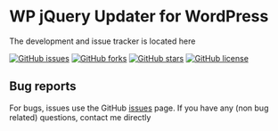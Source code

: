 # WP jQuery Updater for WordPress #
The development and issue tracker is located here

[![GitHub issues](https://img.shields.io/github/issues/ramoonus/jquery-updater.svg)](https://github.com/Remzi1993/wp-jquery-updater/issues)
[![GitHub forks](https://img.shields.io/github/forks/ramoonus/jquery-updater.svg)](https://github.com/Remzi1993/wp-jquery-updater/network)
[![GitHub stars](https://img.shields.io/github/stars/ramoonus/jquery-updater.svg)](https://github.com/Remzi1993/wp-jquery-updater/stargazers)
[![GitHub license](https://img.shields.io/badge/license-GPLv3-blue.svg)](https://github.com/Remzi1993/wp-jquery-updater/master/LICENSE)

## Bug reports ##
For bugs, issues use the GitHub [issues](https://github.com/Ramoonus/jQuery-Updater/issues) page.
If you have any (non bug related) questions, contact me directly
